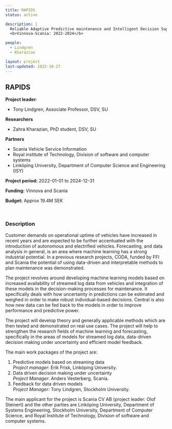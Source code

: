 ```yaml
---
title: RAPIDS
status: active

description: |
  Reliable Adaptive Predictive maintenance and Intelligent Decision Support <br>
  <b>Vinnova-Scania: 2022-2024</b>

people:
  - Lindgren
  - Kharazian

layout: project
last-updated: 2022-10-27
---
```


## RAPIDS

**Project leader**:
- Tony Lindgren, Associate Professor, DSV, SU

**Researchers**
- Zahra Kharazian, PhD student, DSV, SU

**Partners**
- Scania Vehicle Service Information
- Royal institute of Technology, Division of software and computer systems
- Linköping University, Department of Computer Science and Engineering (ISY)

**Project period:** 2022-01-01 to 2024-12-31

**Funding:** Vinnova and Scania

**Budget:** Approx 19.4M SEK

<br>

### Description

Customer demands on operational uptime of vehicles have increased in recent years and are expected to be further accentuated with the introduction of autonomous and electrified vehicles. Forecasting, and data analysis in general, is an area where machine learning has a strong industrial potential. In a previous research projects, CODA, funded by FFI and Scania the potential of using data-driven and interpretable methods to plan maintenance was demonstrated.

The project revolves around developing machine learning models based on increased availability of streamed log data from vehicles and integration of these models in the decision-making processes for maintenance. It specifically deals with how uncertainty in predictions can be estimated and weighed in order to make robust individual-based decisions. Central is also how new data can be fed back to the models in order to improve performance and predictive power.

The project will develop theory and generally applicable methods which are then tested and demonstrated on real use cases. The project will help to strengthen the research fields of machine learning and forecasting, specifically in the areas of models for streamed log data, data-driven decision making under uncertainty and efficient model feedback. 

The main work packages of the project are:

1. Predictive models based on streaming data <br>
   *Project manager*: Erik Frisk, Linköping University.
2. Data driven decision making under uncertainty <br>
   *Project Manager*: Anders Vesterberg, Scania.
3. Feedback for data driven models <br>
   *Project Manager:* Tony Lindgren, Stockholm University.

The main applicant for the project is Scania CV AB (project leader: Olof Steinert) and the other parties are Linköping University, Department of Systems Engineering, Stockholm University, Department of Computer Science, and Royal Institute of Technology, Division of software and computer systems.

